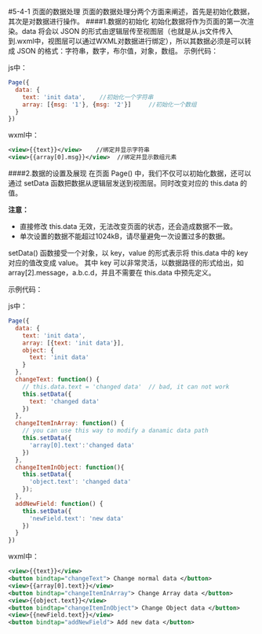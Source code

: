 #5-4-1 页面的数据处理
页面的数据处理分两个方面来阐述，首先是初始化数据，其次是对数据进行操作。
####1.数据的初始化
初始化数据将作为页面的第一次渲染。data 将会以 JSON 的形式由逻辑层传至视图层（也就是从.js文件传入到.wxml中，视图层可以通过WXML对数据进行绑定），所以其数据必须是可以转成 JSON 的格式：字符串，数字，布尔值，对象，数组。
示例代码：

js中：
```js
Page({
  data: {
    text: 'init data',    //初始化一个字符串
    array: [{msg: '1'}, {msg: '2'}]     //初始化一个数组
  }
})
```
wxml中：
```xml
<view>{{text}}</view>    //绑定并显示字符串
<view>{{array[0].msg}}</view>  //绑定并显示数组元素
```


####2.数据的设置及展现
在页面 Page() 中，我们不仅可以初始化数据，还可以通过 setData 函数把数据从逻辑层发送到视图层。同时改变对应的 this.data 的值。

**注意：**
* 直接修改 this.data 无效，无法改变页面的状态，还会造成数据不一致。
* 单次设置的数据不能超过1024kB，请尽量避免一次设置过多的数据。

setData() 函数接受一个对象，以 key，value 的形式表示将 this.data 中的 key 对应的值改变成 value。
其中 key 可以非常灵活，以数据路径的形式给出，如 array[2].message，a.b.c.d，并且不需要在 this.data 中预先定义。

示例代码：

js中：
```js
Page({
  data: {
    text: 'init data',
    array: [{text: 'init data'}],
    object: {
      text: 'init data'
    }
  },
  changeText: function() {
    // this.data.text = 'changed data'  // bad, it can not work
    this.setData({
      text: 'changed data'
    })
  },
  changeItemInArray: function() {
    // you can use this way to modify a danamic data path
    this.setData({
      'array[0].text':'changed data'
    })
  },
  changeItemInObject: function(){
    this.setData({
      'object.text': 'changed data'
    });
  },
  addNewField: function() {
    this.setData({
      'newField.text': 'new data'
    })
  }
})
```
wxml中：
```xml
<view>{{text}}</view>
<button bindtap="changeText"> Change normal data </button>
<view>{{array[0].text}}</view>
<button bindtap="changeItemInArray"> Change Array data </button>
<view>{{object.text}}</view>
<button bindtap="changeItemInObject"> Change Object data </button>
<view>{{newField.text}}</view>
<button bindtap="addNewField"> Add new data </button>
```






